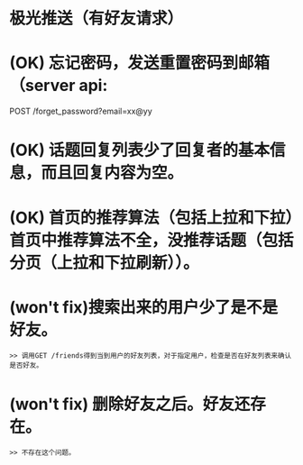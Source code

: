 # 极光推送（有好友请求）

# (OK) 忘记密码，发送重置密码到邮箱（server api:
POST /forget_password?email=xx@yy

# (OK) 话题回复列表少了回复者的基本信息，而且回复内容为空。

# (OK) 首页的推荐算法（包括上拉和下拉）首页中推荐算法不全，没推荐话题（包括分页（上拉和下拉刷新））。

# (won't fix)搜索出来的用户少了是不是好友。
    >> 调用GET /friends得到当到用户的好友列表，对于指定用户，检查是否在好友列表来确认是否好友。

# (won't fix) 删除好友之后。好友还存在。
    >> 不存在这个问题。











